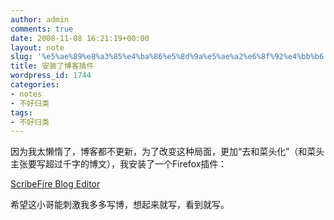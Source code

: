 ```yaml
---
author: admin
comments: true
date: 2008-11-08 16:21:19+00:00
layout: note
slug: '%e5%ae%89%e8%a3%85%e4%ba%86%e5%8d%9a%e5%ae%a2%e6%8f%92%e4%bb%b6'
title: 安装了博客插件
wordpress_id: 1744
categories:
- notes
- 不好归类
tags:
- 不好归类
---
```


因为我太懒惰了，博客都不更新，为了改变这种局面，更加“去和菜头化”（和菜头主张要写超过千字的博文），我安装了一个Firefox插件：  
  
[ScribeFire Blog Editor](https://addons.mozilla.org/en-US/firefox/addon/1730)  
  
希望这小哥能刺激我多多写博，想起来就写，看到就写。  


<blockquote></blockquote>

